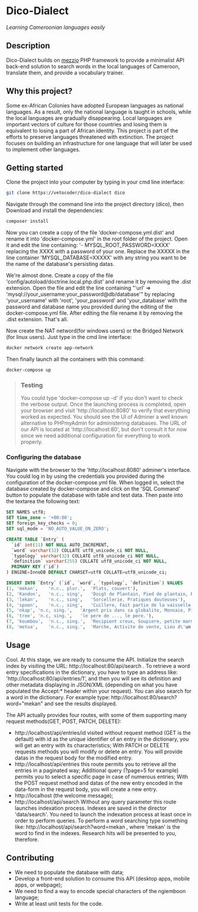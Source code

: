 # Dico-Dialect

*Learning Cameroonian languages easily*

## Description

Dico-Dialect builds on [mezzio](https://github.com/mezzio/mezzio) PHP framework to provide a minimalist
API back-end solution to search words in the local languages of Cameroon, translate them, and provide a vocabulary trainer.

## Why this project?

Some ex-African Colonies have adopted European languages as national languages. As a result, only the national language 
is taught in schools, while the local languages are gradually disappearing. Local languages are important vectors of culture for 
those countries and losing them is equivalent to losing a part of African identity. This project is part of the efforts to 
preserve languages threatened with extinction. The project focuses on building an infrastructure for one language that will later be used 
to implement other languages.

## Getting started

Clone the project into your computer by typing in your cmd line interface:
```bash
git clone https://vetocoder/dico-dialect dico
```
Navigate through the command line into the project directory (dico), then Download and install
 the dependencies:
```bash
composer install
```
Now you can create a copy of the file 'docker-compose.yml.dist' and rename it into 'docker-compose.yml' in the root folder of the project. Open it and edit the line containing: '- MYSQL_ROOT_PASSWORD=XXXX' replacing the XXXX with a password of your one. Replace the XXXXX in the line container 'MYSQL_DATABASE=XXXXX' with any string you want to be the name of the database's persisting datas.

We're almost done. Create a copy of the file 'config/autoload/doctrine.local.php.dist' and rename it by removing the .dist extension. Open the file and edit the line containing "'url' => 'mysql://your_username:your_password@db/database'" by replacing 'your_username' with 'root', 'your_password' and 'your_database' with the password and database name you provided during the editing of the docker-compose.yml file. After editing the file rename it by removing the .dist extension. That's all.

Now create the NAT netword(for windows users) or the Bridged Network (for linux users). Just type in the cmd line interface:
```bash
docker network create app-network
```
Then finally launch all the containers with this command:
```bash
docker-compose up
```
> ### Testing
> You could type 'docker-compose up -d' if you don't want to check the verbose output.
> Once the launching process is completed, open your browser and visit 'http://localhost:8080' to verify
> that everything worked as expected. You should see the UI of Adminer a well known alternative to
> PHPmyAdmin for administering databases. The URL of our API is located at 'http://localhost:80',
> but don't consult it for now since we need additional configuration for everything to work properly.

### Configuring the database

Navigate with the browser to the 'http://localhost:8080' adminer's interface. You could log in by using the credentials you provided during the configuration of the docker-compose.yml file. When logged in, select the database created by docker-compose and click on the 'SQL Command' button to populate the database with table and test data. Then paste into the textarea the following text:

```sql
SET NAMES utf8;
SET time_zone = '+00:00';
SET foreign_key_checks = 0;
SET sql_mode = 'NO_AUTO_VALUE_ON_ZERO';

CREATE TABLE `Entry` (
  `id` int(11) NOT NULL AUTO_INCREMENT,
  `word` varchar(32) COLLATE utf8_unicode_ci NOT NULL,
  `typology` varchar(32) COLLATE utf8_unicode_ci NOT NULL,
  `definition` varchar(255) COLLATE utf8_unicode_ci NOT NULL,
  PRIMARY KEY (`id`)
) ENGINE=InnoDB DEFAULT CHARSET=utf8 COLLATE=utf8_unicode_ci;

INSERT INTO `Entry` (`id`, `word`, `typology`, `definition`) VALUES
(1,	'mekan',	'n.c., plur.',	'Plats, couvert'),
(2,	'Kandon',	'n.c., sing',	'Doigt de Plantain, Pied de plantain, Regime de plantain'),
(3,	'lekan',	'n.c., sing',	'Sorcellerie, Pratiques douteuses'),
(4,	'spoon',	'n.c., sing',	'Cuillere, Fait partie de la vaisselle, Cf mekan.'),
(5,	'nkap',	'n.c, sing.',	'Argent pris dans sa globalite, Monnaie, Piece de monnaie, Billet de banque.'),
(6,	'tree',	'n.c, sing.',	'le pere de ..., le pere.'),
(7,	'koumbou',	'n.c., sing.',	'Recipient creux, Soupiere, petite marmite'),
(8,	'metua',	'n.c., sing.',	'Marche, Activite de vente, Lieu d\'un marche');
```

## Usage

Cool. At this stage, we are ready to consume the API.
Initialize the search index by visiting the URL: http://localhost:80/api/search .
To retrieve a word entry specifications in the dictionary, you have to type an address like: 'http://localhost:80/api/entries/1', and then you will see its definition and other metadata displaying in JSON/XML (depending on what you have populated the Accept:* header within your request).
You can also search for a word in the dictionary. For example type: http://localhost:80/search?word="mekan" and see the results displayed.

The API actually provides four routes, with some of them supporting many request methods(GET, POST, PATCH, DELETE):
- http://localhost/api/entries/id   visited without request method (GET is the default) with id as the unique identifier of an entry in the dictionary, you will get an entry with its characteristics; With PATCH or DELETE requests methods you will modify or delete an entry. You will provide datas in the request body for the modified entry.
- http://localhost/api/entries this route permits you to retrieve all the entries in a paginated way; Additional query (?page=5 for example) permits you to select a specific page in case of numerous entries; With the POST request method and datas of the new entry encoded in the data-form in the request body, you will create a new entry.
- http://localhost (the welcome message);
- http://localhost/api/search Without any query parameter this route launches indexation process. Indexes are saved in the director 'data/search'. You need to launch the indexation process at least once in order to perform queries. To perform a word searching type something like: http://localhost/api/search?word=mekan , where 'mekan' is the word to find in the indexes. Research hits will be presented to you, therefore.

## Contributing

- We need to populate the database with data;
- Develop a front-end solution to consume this API (desktop apps, mobile apps, or webpage);
- We need to find a way to encode special characters of the ngiemboon language;
- Write at least unit tests for the code.
